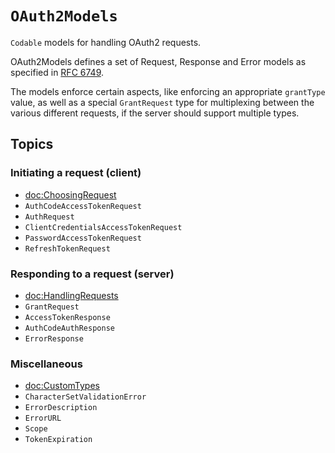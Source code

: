 # ``OAuth2Models``

`Codable` models for handling OAuth2 requests.

OAuth2Models defines a set of Request, Response and Error models as specified in [RFC 6749](https://datatracker.ietf.org/doc/html/rfc6749).

The models enforce certain aspects, like enforcing an appropriate `grantType` value,
as well as a special ``GrantRequest`` type for multiplexing between the various
different requests, if the server should support multiple types.

## Topics

### Initiating a request (client)

- <doc:ChoosingRequest>
- ``AuthCodeAccessTokenRequest``
- ``AuthRequest``
- ``ClientCredentialsAccessTokenRequest``
- ``PasswordAccessTokenRequest``
- ``RefreshTokenRequest``

### Responding to a request (server)

- <doc:HandlingRequests>
- ``GrantRequest``
- ``AccessTokenResponse``
- ``AuthCodeAuthResponse``
- ``ErrorResponse``

### Miscellaneous

- <doc:CustomTypes>
- ``CharacterSetValidationError``
- ``ErrorDescription``
- ``ErrorURL``
- ``Scope``
- ``TokenExpiration``
